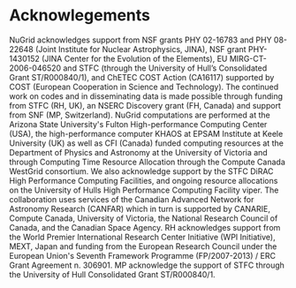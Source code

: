 # Acknowlegements

NuGrid acknowledges support from NSF grants PHY 02-16783 and PHY 08-22648
(Joint Institute for Nuclear Astrophysics, JINA), NSF grant PHY-1430152 (JINA
Center for the Evolution of the Elements), EU MIRG-CT-2006-046520 and STFC
(through the University of Hull’s Consolidated Grant ST/R000840/1), and ChETEC COST Action (CA16117) supported by COST (European Cooperation in Science and Technology). The
continued work on codes and in disseminating data is made possible through
funding from STFC (RH, UK), an NSERC Discovery grant (FH, Canada) and support
from SNF (MP, Switzerland). NuGrid computations are performed at the Arizona
State University's Fulton High-performance Computing Center (USA), the
high-performance computer KHAOS at EPSAM Institute at Keele University (UK) as
well as CFI (Canada) funded computing resources at the Department of Physics
and Astronomy at the University of Victoria and through Computing Time Resource
Allocation through the Compute Canada WestGrid consortium. We also acknowledge
support by the STFC DiRAC High Performance Computing Facilities, and ongoing
resource allocations on the University of Hulls High Performance Computing
Facility viper. The collaboration uses services of the Canadian Advanced
Network for Astronomy Research (CANFAR) which in turn is supported by CANARIE,
Compute Canada, University of Victoria, the National Research Council of
Canada, and the Canadian Space Agency. RH acknowledges support from the World
Premier International Research Center Initiative (WPI Initiative), MEXT, Japan
and funding from the European Research Council under the European Union's
Seventh Framework Programme (FP/2007-2013) / ERC Grant Agreement n. 306901. MP
acknowledge the support of STFC through the University of Hull Consolidated
Grant ST/R000840/1.
